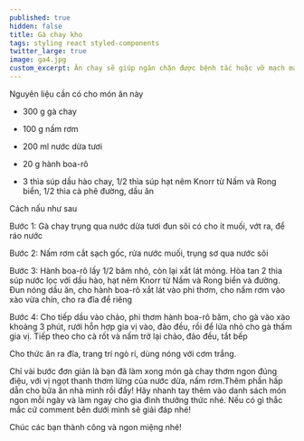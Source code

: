 ```yaml
---
published: true
hidden: false
title: Gà chay kho
tags: styling react styled-components
twitter_large: true
image: ga4.jpg
custom_excerpt: Ăn chay sẽ giúp ngăn chặn được bệnh tắc hoặc vỡ mạch máu ở người tăng huyết áp, hạn chế tai biến nhồi máu cơ tim.
---
```



Nguyên liệu cần có cho món ăn này

+ 300 g gà chay

+ 100 g nấm rơm

+ 200 ml nước dừa tươi

+ 20 g hành boa-rô

+ 3 thìa súp dầu hào chay, 1/2 thìa súp hạt nêm Knorr từ Nấm và Rong biển, 1/2 thìa cà phê đường, dầu ăn

Cách nấu như sau

Bước 1: Gà chay trụng qua nước dừa tươi đun sôi có cho ít muối, vớt ra, để ráo nước

Bước 2: Nấm rơm cắt sạch gốc, rửa nước muối, trụng sơ qua nước sôi

Bước 3: Hành boa-rô lấy 1/2 băm nhỏ, còn lại xắt lát mỏng. Hòa tan 2 thìa súp nước lọc với dầu hào, hạt nêm Knorr từ Nấm và Rong biển và đường. Đun nóng dầu ăn, cho hành boa-rô xắt lát vào phi thơm, cho nấm rơm vào xào vừa chín, cho ra đĩa để riêng

Bước 4: Cho tiếp dầu vào chảo, phi thơm hành boa-rô băm, cho gà vào xào khoảng 3 phút, rưới hỗn hợp gia vị vào, đảo đều, rồi để lửa nhỏ cho gà thấm gia vị. Tiếp theo cho cà rốt và nấm trở lại chảo, đảo đều, tắt bếp

Cho thức ăn ra đĩa, trang trí ngò rí, dùng nóng với cơm trắng.

Chỉ vài bước đơn giản là bạn đã làm xong món gà chay thơm ngon đúng điệu, với vị ngọt thanh thơm lừng của nước dừa, nấm rơm.Thêm phần hấp dẫn cho bữa ăn nhà mình rồi đấy! Hãy nhanh tay thêm vào danh sách món ngon mỗi ngày và làm ngay cho gia đình thưởng thức nhé. Nếu có gì thắc mắc cứ comment bên dưới mình sẽ giải đáp nhé!

Chúc các bạn thành công và ngon miệng nhé!
